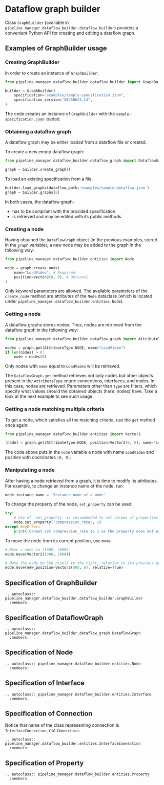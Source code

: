 # Dataflow graph builder

Class `GraphBuilder` (available in `pipeline_manager.dataflow_builder.dataflow_builder`) provides a convenient Python API for creating and editing a dataflow graph.

## Examples of GraphBuilder usage

### Creating GraphBuilder

In order to create an instance of `GraphBuilder`:
```python
from pipeline_manager.dataflow_builder.dataflow_builder import GraphBuilder

builder = GraphBuilder(
    specification="examples/sample-specification.json",
    specification_version="20250623.14",
)
```

The code creates an instance of `GraphBuilder` with the `sample-specification.json` loaded.

### Obtaining a dataflow graph

A dataflow graph may be either loaded from a dataflow file or created.

To create a new empty dataflow graph:
```python
from pipeline_manager.dataflow_builder.dataflow_graph import DataflowGraph

graph = builder.create_graph()
```

To load an existing specification from a file:
```python
builder.load_graphs(dataflow_path='examples/sample-dataflow.json')
graph = builder.graphs[0]
```

In both cases, the dataflow graph:
- has to be compliant with the provided specification.
- is retrieved and may be edited with its public methods.

### Creating a node

Having obtained the `DataflowGraph` object (in the previous examples, stored in the `graph` variable), a new node may be added to the graph in the following way:

```python
from pipeline_manager.dataflow_builder.entities import Node

node = graph.create_node(
    name="LoadVideo", # Required.
    position=Vector2(0, 0), # Optional.
)
```

Only keyword parameters are allowed.
The available parameters of the `create_node` method are attributes of the `Node` dataclass (which is located under `pipeline_manager.dataflow_builder.entities.Node`).

### Getting a node

A dataflow graphs stores nodes.
Thus, nodes are retrieved from the dataflow graph in the following way:

```python
from pipeline_manager.dataflow_builder.dataflow_graph import AttributeType

nodes = graph.get(AttributeType.NODE, name="LoadVideo")
if len(nodes) > 0:
    node = nodes[0]
```

Only nodes with `name` equal to `LoadVideo` will be retrieved.

The `DataflowGraph.get` method retrieves not only nodes but other objects present in the `AttributeType` enum: connections, interfaces, and nodes.
In this case, nodes are retrieved.
Parameters other than `type` are filters, which specify what values should the obtained objects (here: nodes) have.
Take a look at the next example to see such usage.

### Getting a node matching multiple criteria

To get a node, which satisfies all the matching criteria, use the `get` method once again:
```python
from pipeline_manager.dataflow_builder.entities import Vector2

[node] = graph.get(AttributeType.NODE, position=Vector2(0, 0), name="LoadVideo")
```

The code above puts in the `node` variable a node with name `LoadVideo` and position with coordinates `[0, 0]`.

### Manipulating a node

After having a node retrieved from a graph, it is time to modify its attributes.
For example, to change an instance name of the node, run:
```python
node.instance_name = 'Instance name of a node'
```

To change the property of the node, `set_property` can be used:

```python
try:
    # Use of `set_property` is recommended to set values of properties of a node.
    node.set_property('compression_rate', 1)
except KeyError:
    print('Cannot set compression_rate to 1 as the property does not exists.')
```

To move the node from its current position, use `move`:

```python
# Move a node to [1000, 1000].
node.move(Vector2(1000, 1000))

# Move the node by 500 pixels to the right, relative to its previous position.
node.move(new_position=Vector2(500, 0), relative=True)
```

## Specification of GraphBuilder

```{eval-rst}
.. autoclass:: pipeline_manager.dataflow_builder.dataflow_builder.GraphBuilder
  :members:
```

## Specification of DataflowGraph

```{eval-rst}
.. autoclass:: pipeline_manager.dataflow_builder.dataflow_graph.DataflowGraph
  :members:
```

## Specification of Node

```{eval-rst}
.. autoclass:: pipeline_manager.dataflow_builder.entities.Node
  :members:
```

## Specification of Interface

```{eval-rst}
.. autoclass:: pipeline_manager.dataflow_builder.entities.Interface
  :members:
```

## Specification of Connection

Notice that name of the class representing connection is `InterfaceConnection`, not `Connection`.

```{eval-rst}
.. autoclass:: pipeline_manager.dataflow_builder.entities.InterfaceConnection
  :members:
```

## Specification of Property

```{eval-rst}
.. autoclass:: pipeline_manager.dataflow_builder.entities.Property
  :members:
```
